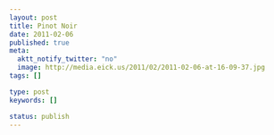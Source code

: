 ```yaml
---
layout: post
title: Pinot Noir
date: 2011-02-06
published: true
meta:
  aktt_notify_twitter: "no"
  image: http://media.eick.us/2011/02/2011-02-06-at-16-09-37.jpg
tags: []

type: post
keywords: []

status: publish
---
```


